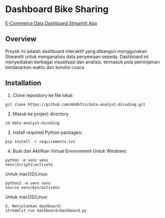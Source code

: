 # Dashboard Bike Sharing

[E-Commerce Data Dashboard Streamlit App](https://e-commerce-data-analyst.streamlit.app/)

## Overview
Proyek ini adalah dashboard interaktif yang dibangun menggunakan Streamlit untuk menganalisis data penyewaan sepeda. Dashboard ini menyediakan berbagai visualisasi dan analisis, termasuk pola peminjaman berdasarkan waktu dan kondisi cuaca

## Installation
1. Clone repository ke file lokal:
```
git clone https://github.com/mhdhfzz/data-analyst-dicoding.git
```
2. Masuk ke project directory
```
cd data-analyst-dicoding
```
3. Install required Python packages:
```
pip install -r requirements.txt
```
4. Buat dan Aktifkan Virtual Environment
Untuk Windows:
```
python -m venv venv
venv\Scripts\activate
```
Untuk macOS/Linux:
```
python3 -m venv venv
source venv/bin/activate
```
Untuk macOS/Linux:
```
5. Menjalankan dashboard:
streamlit run dashboard/dashboard.py
```

